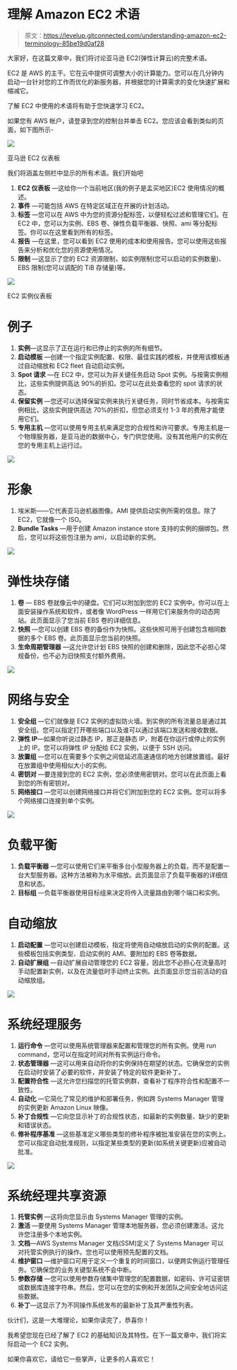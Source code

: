 # 理解 Amazon EC2 术语

> 原文：<https://levelup.gitconnected.com/understanding-amazon-ec2-terminology-85be19d0af28>

大家好，在这篇文章中，我们将讨论亚马逊 EC2(弹性计算云)的完整术语。

EC2 是 AWS 的主干。它在云中提供可调整大小的计算能力。您可以在几分钟内启动一台针对您的工作而优化的新服务器，并根据您的计算需求的变化快速扩展和缩减它。

了解 EC2 中使用的术语将有助于您快速学习 EC2。

如果您有 AWS 帐户，请登录到您的控制台并单击 EC2。您应该会看到类似的页面，如下图所示-

![](img/691c0edbf18b0da662547af49476b8cd.png)

亚马逊 EC2 仪表板

我们将涵盖左侧栏中显示的所有术语。我们开始吧

1.  **EC2 仪表板** —这给你一个当前地区(我的例子是孟买地区)EC2 使用情况的概述。
2.  **事件** —可能包括 AWS 在特定区域正在开展的计划活动。
3.  **标签** —您可以在 AWS 中为您的资源分配标签，以便轻松过滤和管理它们。在 EC2 中，您可以为实例、EBS 卷、弹性负载平衡器、快照、ami 等分配标签。你可以在这里看到所有的标签。
4.  **报告** —在这里，您可以看到 EC2 使用的成本和使用报告。您可以使用这些报告来分析和优化您的资源使用情况。
5.  **限制** —这显示了您的 EC2 资源限制，如实例限制(您可以启动的实例数量)、EBS 限制(您可以调配的 TiB 存储量)等。

![](img/4237427b73dba2ee4ec9ff7007f49bf4.png)

EC2 实例仪表板

# 例子

1.  **实例**—这显示了正在运行和已停止的实例的所有细节。
2.  **启动模板** —创建一个指定实例配置、权限、最佳实践的模板，并使用该模板通过自动缩放和 EC2 fleet 自动启动实例。
3.  **Spot 请求** —在 EC2 中，您可以为非关键任务启动 Spot 实例。与按需实例相比，这些实例提供高达 90%的折扣。您可以在此处查看您的 spot 请求的状态。
4.  **保留实例** —您还可以选择保留实例来执行关键任务，同时节省成本。与按需实例相比，这些实例提供高达 70%的折扣，但您必须支付 1-3 年的费用才能使用它们。
5.  **专用主机** —您可以使用专用主机来满足您的合规性和许可要求。专用主机是一个物理服务器，是亚马逊的数据中心，专门供您使用。没有其他用户的实例在您的专用主机上运行过。

![](img/ec1adcdfd509648b0ff22ee6a9a85dd6.png)

# 形象

1.  埃米斯——它代表亚马逊机器图像。AMI 提供启动实例所需的信息。除了 EC2，它就像一个 ISO。
2.  **Bundle Tasks** —用于创建 Amazon instance store 支持的实例的捆绑包。然后，您可以将这些包注册为 ami，以启动新的实例。

![](img/56825aab2c02fb55cf1f2915c1a45afb.png)

# 弹性块存储

1.  **卷** — EBS 卷就像云中的硬盘。它们可以附加到您的 EC2 实例中。你可以在上面安装操作系统和软件，或者像 WordPress 一样用它们来服务你的动态网站。此页面显示了您当前 EBS 卷的详细信息。
2.  **快照** —您可以创建 EBS 卷的备份作为快照。这些快照可用于创建包含相同数据的多个 EBS 卷。此页面显示您当前的快照。
3.  **生命周期管理器** —这允许您计划 EBS 快照的创建和删除，因此您不必担心常规备份，也不必为旧快照支付额外费用。

![](img/f6586db9d3a40b971e5388ad0f8d58a7.png)

# 网络与安全

1.  **安全组** —它们就像是 EC2 实例的虚拟防火墙。到实例的所有流量总是通过其安全组。您可以指定打开哪些端口以及谁可以通过该端口发送和接收数据。
2.  **弹性 IP**—如果你听说过静态 IP，那正是静态 IP，附着在你运行或停止的实例上的 IP。您可以将弹性 IP 分配给 EC2 实例，以便于 SSH 访问。
3.  **放置组** —您可以在需要多个实例之间低延迟高速通信的地方创建放置组。最好在放置组中使用相似大小的实例。
4.  **密钥对** —要连接到您的 EC2 实例，您必须使用密钥对。您可以在此页面上看到您的所有密钥对。
5.  **网络接口** —您可以创建网络接口并将它们附加到您的 EC2 实例。您可以将多个网络接口连接到单个实例。

![](img/67a93bb5f3b4d2bf2fdb63d1c198a462.png)

# 负载平衡

1.  **负载平衡器** —您可以使用它们来平衡多台小型服务器上的负载，而不是配置一台大型服务器。这种方法被称为水平缩放。此页面显示了负载平衡器的详细信息和状态。
2.  **目标组** —负载平衡器使用目标组来决定将传入流量路由到哪个端口和实例。

# 自动缩放

1.  **启动配置** —您可以创建启动模板，指定将使用自动缩放启动的实例的配置。这些模板包括实例类型、启动实例的 AMI、要附加的 EBS 卷等数据。
2.  **自动扩展组** —自动扩展自动管理您的 EC2 容量，因此您不必担心在流量高时手动配置新实例，以及在流量低时手动终止实例。此页面显示您当前活动的自动缩放组。

![](img/ead60a91d7202179f456d0b5c56004c6.png)

# 系统经理服务

1.  **运行命令** —您可以使用系统管理器来配置和管理您的所有实例。使用 run command，您可以在指定时间对所有实例运行命令。
2.  **状态管理器** —这可以用来自动将你的实例保持在期望的状态。它确保您的实例在启动时安装了必要的软件，并安装了特定的软件更新补丁。
3.  **配置符合性** —这允许您扫描您的托管实例群，查看补丁程序符合性和配置不一致性。
4.  **自动化** —它简化了常见的维护和部署任务，例如跨 Systems Manager 管理的实例更新 Amazon Linux 映像。
5.  **补丁合规性** —它向您显示补丁的合规性状态，如最新的实例数量、缺少的更新和错误状态。
6.  **修补程序基准** —这些基准定义哪些类型的修补程序被批准安装在您的实例上。您可以指定自动批准规则，以指定某些类型的更新(如系统关键更新)应被自动批准。

![](img/386aee0daad59555f7aab40aab9446a1.png)

# 系统经理共享资源

1.  **托管实例** —这将向您显示由 Systems Manager 管理的实例。
2.  **激活** —要使用 Systems Manager 管理本地服务器，您必须创建激活。这允许您注册多个本地实例。
3.  **文档**—AWS Systems Manager 文档(SSM)定义了 Systems Manager 可以对托管实例执行的操作。您也可以使用预先配置的文档。
4.  **维护窗口** —维护窗口可用于定义一个重复的时间窗口，以便跨实例运行管理任务。它确保您的业务关键型系统不会中断。
5.  **参数存储** —您可以使用参数存储集中管理您的配置数据，如密码、许可证密钥或数据库连接字符串。然后，您可以在您的实例和开发团队之间安全地访问这些数据。
6.  **补丁**—这显示了为不同操作系统发布的最新补丁及其严重性列表。

伙计们，这是一大堆理论，如果你读完了，恭喜你！

我希望您现在已经了解了 EC2 的基础知识及其特性。在下一篇文章中，我们将实际启动一个 EC2 实例。

如果你喜欢它，请给它一些掌声，让更多的人喜欢它！